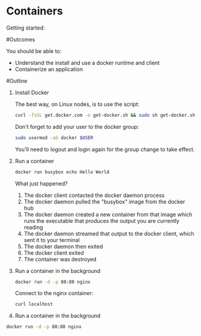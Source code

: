 # Containers

Getting started:

#Outcomes

You should be able to:

- Understand the install and use a docker runtime and client
- Containerize an application

#Outline

1. Install Docker

    The best way, on Linux nodes, is to use the script:
    
    ```bash
    curl -fsSL get.docker.com -o get-docker.sh && sudo sh get-docker.sh && sudo systemctl start docker && sudo systemctl enable docker
    ```
    
    Don't forget to add your user to the docker group:
    
    ```bash
    sudo usermod -aG docker $USER
    ```
    
    You'll need to logout and login again for the group change to take effect.

2. Run a container

    ```bash
    docker run busybox echo Hello World
    ```
    
    What just happened?
        
    1. The docker client contacted the docker daemon process
    2. The docker daemon pulled the "busybox" image from the docker hub
    3. The docker daemon created a new container from that image which runs the executable that produces the output you are currently reading
    4. The docker daemon streamed that output to the docker client, which sent it to your terminal
    5. The docker daemon then exited
    6. The docker client exited
    7. The container was destroyed


3. Run a container in the background

    ```bash
    docker run -d -p 80:80 nginx
    ```
    
    Connect to the nginx container:
    
    ```bash
    curl localhost
    ```
    
4. Run a container in the background

```bash
docker run -d -p 80:80 nginx
```
